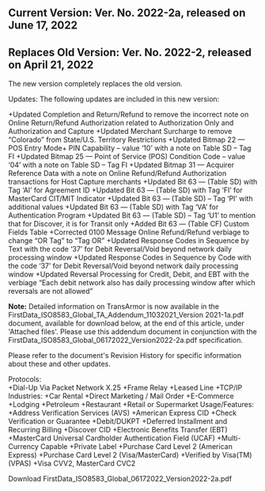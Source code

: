 ## **Current Version**:  Ver. No. 2022-2a, released on June 17, 2022
## **Replaces Old Version**:  Ver. No. 2022-2, released on April 21, 2022

The new version completely replaces the old version.

Updates:  The following updates are included in this new version:

+Updated Completion and Return/Refund to remove the incorrect note on Online Return/Refund Authorization related to Authorization Only and Authorization and Capture
+Updated Merchant Surcharge to remove “Colorado” from State/U.S. Territory Restrictions 
+Updated Bitmap 22 — POS Entry Mode+ PIN Capability – value ‘10’ with a note on Table SD – Tag FI
+Updated Bitmap 25 — Point of Service (POS) Condition Code – value ‘04’ with a note on Table SD – Tag FI
+Updated Bitmap 31 — Acquirer Reference Data with a note on Online Refund/Refund Authorization transactions for Host Capture merchants
+Updated Bit 63 — (Table SD) with Tag ‘AI’ for Agreement ID
+Updated Bit 63 — (Table SD) with Tag ‘FI’ for MasterCard CIT/MIT Indicator
+Updated Bit 63 — (Table SD) – Tag ‘PI’ with additional values
+Updated Bit 63 — (Table SD) with Tag ‘VA’ for Authentication Program
+Updated Bit 63 — (Table SD) – Tag ‘U1’ to mention that for Discover, it is for Transit only
+Added Bit 63 — (Table CF) Custom Fields Table
+Corrected 0100 Message Online Refund/Refund verbiage to change “OR Tag” to “Tag OR”
+Updated Response Codes in Sequence by Text with the code ‘37’ for Debit Reversal/Void beyond network daily processing window
+Updated Response Codes in Sequence by Code with the code ‘37’ for Debit Reversal/Void beyond network daily processing window
+Updated Reversal Processing for Credit, Debit, and EBT with the verbiage “Each debit network also has daily processing window after which reversals are not allowed”
 

**Note:** Detailed information on TransArmor is now available in the FirstData_ISO8583_Global_TA_Addendum_11032021_Version 2021-1a.pdf document, available for download below, at the end of this article, under 'Attached files'. Please use this addendum document in conjunction with the FirstData_ISO8583_Global_06172022_Version2022-2a.pdf specification.

Please refer to the document's Revision History for specific information about these and other updates.

Protocols:	
+Dial-Up Via Packet Network X.25
+Frame Relay
+Leased Line
+TCP/IP
Industries:	
+Car Rental
+Direct Marketing / Mail Order
+E-Commerce
+Lodging
+Petroleum
+Restaurant
+Retail or Supermarket
Usage/Features:	
+Address Verification Services (AVS)
+American Express CID
+Check Verification or Guarantee
+Debit/DUKPT
+Deferred Installment and Recurring Billing
+Discover CID
+Electronic Benefits Transfer (EBT)
+MasterCard Universal Cardholder Authentication Field (UCAF)
+Multi-Currency Capable
+Private Label
+Purchase Card Level 2 (American Express)
+Purchase Card Level 2 (Visa/MasterCard)
+Verified by Visa(TM) (VPAS)
+Visa CVV2, MasterCard CVC2

Download FirstData_ISO8583_Global_06172022_Version2022-2a.pdf
